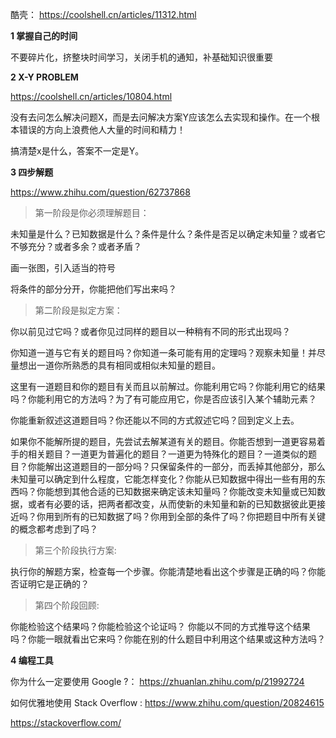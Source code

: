 
酷壳： https://coolshell.cn/articles/11312.html

**1  掌握自己的时间**

不要碎片化，挤整块时间学习，关闭手机的通知，补基础知识很重要

**2  X-Y PROBLEM**  

https://coolshell.cn/articles/10804.html

没有去问怎么解决问题X，而是去问解决方案Y应该怎么去实现和操作。在一个根本错误的方向上浪费他人大量的时间和精力！

搞清楚x是什么，答案不一定是Y。

**3  四步解题**

https://www.zhihu.com/question/62737868

> 第一阶段是你必须理解题目：

未知量是什么？已知数据是什么？条件是什么？条件是否足以确定未知量？或者它不够充分？或者多余？或者矛盾？

画一张图，引入适当的符号

将条件的部分分开，你能把他们写出来吗？

> 第二阶段是拟定方案：

你以前见过它吗？或者你见过同样的题目以一种稍有不同的形式出现吗？

你知道一道与它有关的题目吗？你知道一条可能有用的定理吗？观察未知量！并尽量想出一道你所熟悉的具有相同或相似未知量的题目。

这里有一道题目和你的题目有关而且以前解过。你能利用它吗？你能利用它的结果吗？你能利用它的方法吗？为了有可能应用它，你是否应该引入某个辅助元素？

你能重新叙述这道题目吗？你还能以不同的方式叙述它吗？回到定义上去。

如果你不能解所提的题目，先尝试去解某道有关的题目。你能否想到一道更容易着手的相关题目？一道更为普遍化的题目？一道更为特殊化的题目？一道类似的题目？你能解出这道题目的一部分吗？只保留条件的一部分，而丢掉其他部分，那么未知量可以确定到什么程度，它能怎样变化？你能从已知数据中得出一些有用的东西吗？你能想到其他合适的已知数据来确定该未知量吗？你能改变未知量或已知数据，或者有必要的话，把两者都改变，从而使新的未知量和新的已知数据彼此更接近吗？你用到所有的已知数据了吗？你用到全部的条件了吗？你把题目中所有关键的概念都考虑到了吗？

> 第三个阶段执行方案:

执行你的解题方案，检查每一个步骤。你能清楚地看出这个步骤是正确的吗？你能否证明它是正确的？

> 第四个阶段回顾:

你能检验这个结果吗？你能检验这个论证吗？
你能以不同的方式推导这个结果吗？你能一眼就看出它来吗？你能在别的什么题目中利用这个结果或这种方法吗？


**4 编程工具**

你为什么一定要使用 Google ?： https://zhuanlan.zhihu.com/p/21992724

如何优雅地使用 Stack Overflow :  https://www.zhihu.com/question/20824615 

https://stackoverflow.com/






